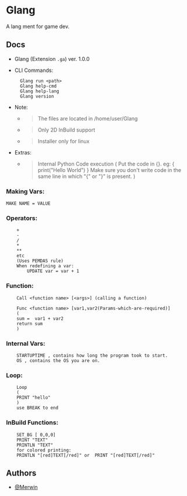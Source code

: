 
# Glang
A lang ment for game dev.

## Docs

 
- Glang (Extension `.ga`) ver. 1.0.0

- CLI Commands:
  ``` 
    Glang run <path>
    Glang help-cmd
    Glang help-lang
    Glang version
   ```

- Note:
    - > The files are located in /home/user/Glang
    - > Only 2D InBuild support
    - > Installer only for linux
- Extras:
     - > Internal Python Code execution (
            Put the code in {}.
            eg:
                {
                print("Hello World")
                }
                Make sure you don't write code in the same line in which "{" or "}" is present.
        )

### Making Vars:
    
    MAKE NAME = VALUE

### Operators:
        +
        -
        /
        *
        **
        etc
        (Uses PEMDAS rule)
        When redefining a var:
            UPDATE var = var + 1
### Function:
        Call <function name> [<args>] (calling a function)

        Func <function name> [var1,var2(Params-which-are-required)]
        (
        sum =  var1 + var2
        return sum
        )

### Internal Vars:
        STARTUPTIME , contains how long the program took to start.
        OS , contains the OS you are on.

### Loop:
        Loop
        (
        PRINT "hello"
        )
        use BREAK to end

### InBuild Functions:
       
       
        SET_BG [ 0,0,0]
        PRINT "TEXT"
        PRINTLN "TEXT"
        for colored printing:
        PRINTLN "[red]TEXT[/red]" or  PRINT "[red]TEXT[/red]"

        

## Authors

- [@Merwin](https://www.github.com/mastercodermerwin)

